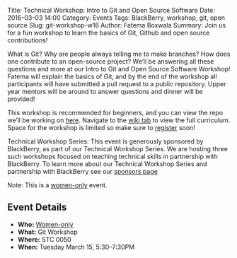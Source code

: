 Title: Technical Workshop: Intro to Git and Open Source Software
Date: 2016-03-03 14:00
Category: Events
Tags: BlackBerry, workshop, git, open source
Slug: git-workshop-w16
Author: Fatema Boxwala
Summary: Join us for a fun workshop to learn the basics of Git, Github and open source contributions!

What is Git? Why are people always telling me to make branches? How does one 
contribute to an open-source project? We’ll be answering all these questions
and more at our Intro to Git and Open Source Software Workshop! Fatema will
explain the basics of Git, and by the end of the workshop all participants will
have submitted a pull request to a public repository. Upper year mentors will
be around to answer questions and dinner will be provided!

This workshop is recommended for beginners, and you can view the repo we’ll be working
on [here](https://github.com/wics-uw/git-workshop-W16). Navigate to the [wiki
tab](https://github.com/wics-uw/git-workshop-W16/wiki) to view the full curriculum. Space for the workshop is limited so make 
sure to [register](https://docs.google.com/forms/d/1eoRTSp2CtEHkbp8yIoxnMSfC_0I5w2EDvHocD4aoL7Y/viewform)
soon!

Technical Workshop Series: This event is generously sponsored by BlackBerry,
as part of our Technical Workshop Series. We are hosting three such workshops
focused on teaching technical skills in partnership with BlackBerry. To learn 
more about our Technical Workshop Series and partnership with BlackBerry see 
our [sponsors page]({filename}/pages/sponsors.md)

Note: This is a [women-only](http://wics.uwaterloo.ca/faq) event.

## Event Details ##

+ **Who:** [Women-only](http://wics.uwaterloo.ca/faq)
+ **What:** Git Workshop
+ **Where:** STC 0050
+ **When:** Tuesday March 15, 5:30&ndash;7:30PM
